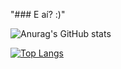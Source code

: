 "### E aí? :)" 

![Anurag's GitHub stats](https://github-readme-stats.vercel.app/api?username=Endril18&show_icons=true&count_private=true&theme=radical)

[![Top Langs](https://github-readme-stats.vercel.app/api/top-langs/?username=Endril18)](https://github.com/anuraghazra/github-readme-stats&exclude_repo=Portf-lio-CSS-DIO)

